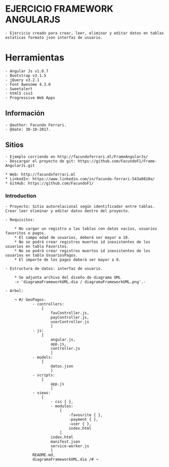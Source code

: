 # EJERCICIO FRAMEWORK ANGULARJS

	- Ejercicio creado para crear, leer, eliminar y editar datos en tablas 
	estaticas formato json interfaz de usuario.  	 

# Herramientas

	- Angular Js v1.0.7
	- Bootstrap v3.1.5
	- jQuery v3.2.1
	- Font Awesome 4.3.0
	- Sweetalert
	- html5 css3
	- Progressive Web Apps


## Información

	- @author: Facundo Ferrari.
	- @date: 30-10-2017.

## Sitios

	- Ejemplo corriendo en http://facundoferrari.ml/FrameAngularJs/
	- Descargar el proyecto de git: https://github.com/FacundoF1/Frame-AngularJs.git

	* Web: http://facundoferrari.ml
	* LinkedIn: https://www.linkedin.com/in/facundo-ferrari-543a0810a/
	* GitHub: https://github.com/FacundoF1/

### Introduction

	- Proyecto: Sitio autorelacional según identificador entre tablas. 
	Crear leer eliminar y editar datos dentro del proyecto.
	
	- Requisitos:

		* No cargar un registro a las tablas con datos vacíos, usuarios favoritos o pagos.
		* El campo edad de usuarios, deberá ser mayor a 18.
		* No se podrá crear registros muertos id inexistentes de los usuarios en tabla Favoritos.
		* No se podrá crear registros muertos id inexistentes de los usuarios en tabla UsuariosPagos.
		* El importe de los pagos deberá ser mayor a 0.

	- Estructura de datos: interfaz de usuario.

		* Se adjunta archivo del diseño de diagrama UML 
		-> 'diagramaFrameworkUML.dia / diagramaFrameworkUML.png'.- 

	- Arbol:

		¬ #/ GeoPagos-
				- controllers:
					[
						favController.js,
						payController.js,
						userController.js
						]
				- js:
					[
						angular.js,
						app.js,
						controller.js
						]
				- models:
					[
						datos.json
						]
				- scripts:
					[
						app.js
						]
				- views:
					[
						- css { },
						- modulos:
							[
								-favourite { },
								-payment { },
								-user { },
								index.html
							]
						index.html
						manifest.json
						service-worker.js
						]
				README.md,
				diagramaFrameworkUML.dia /# ¬




